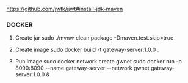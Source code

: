 https://github.com/jwtk/jjwt#install-jdk-maven


### DOCKER

1. Create jar
sudo ./mvnw clean package -Dmaven.test.skip=true

2. Create image
sudo docker build -t gateway-server:1.0.0 . 

3. Run image
sudo docker network create gwnet
sudo docker run -p 8090:8090 --name gateway-server --network gwnet gateway-server:1.0.0 &

